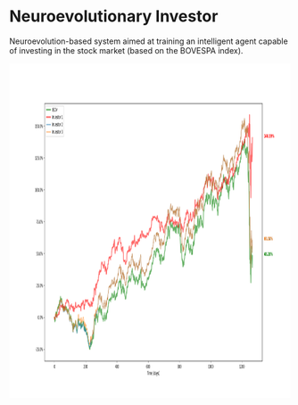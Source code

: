 # Neuroevolutionary Investor
Neuroevolution-based system aimed at training an intelligent agent capable of investing in the stock market (based on the BOVESPA index).


<p align="center"> <img src="./Figure_1.png"width="1000" height="600"> </p> 
